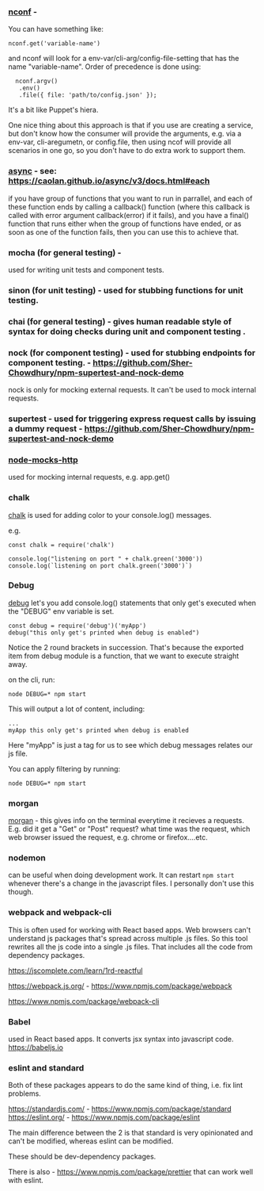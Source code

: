### [nconf](https://www.npmjs.com/package/nconf) - 

You can have something like:

```
nconf.get('variable-name')
```

and nconf will look for a env-var/cli-arg/config-file-setting that has the name "variable-name". Order of precedence is done using:

```
  nconf.argv()
   .env()
   .file({ file: 'path/to/config.json' });
```

It's a bit like Puppet's hiera. 

One nice thing about this approach is that if you use are creating a service, but don't know how the consumer will provide the arguments, 
e.g. via a env-var, cli-aregumetn, or config.file, then using ncof will provide all scenarios in one go, so you don't have to do extra work to support them. 


### [async](https://www.npmjs.com/package/async) - see: https://caolan.github.io/async/v3/docs.html#each

if you have group of functions that you want to run in parrallel, and each of these function ends by calling a callback() function (where this callback is called with error argument callback(error) if it fails), and you have a final() function that runs 
either when the group of functions have ended, or as soon as one of the function fails, then you can use this to achieve that. 




### mocha (for general testing) - 

used for writing unit tests and component tests. 

### sinon (for unit testing) - used for stubbing functions for unit testing. 

### chai (for general testing) - gives human readable style of syntax for doing checks during unit and component testing .

### nock (for component testing) - used for stubbing endpoints for component testing. - https://github.com/Sher-Chowdhury/npm-supertest-and-nock-demo

nock is only for mocking external requests. It can't be used to mock internal requests. 

### supertest - used for triggering express request calls by issuing a dummy request -  https://github.com/Sher-Chowdhury/npm-supertest-and-nock-demo

### [node-mocks-http](https://www.npmjs.com/package/node-mocks-http) 
used for mocking internal requests, e.g. app.get()
 

### chalk

[chalk](https://github.com/chalk/chalk) is used for adding color to your console.log() messages. 

e.g. 

```
const chalk = require('chalk')

console.log("listening on port " + chalk.green('3000'))
console.log(`listening on port chalk.green('3000')`)
```


### Debug

[debug](https://www.npmjs.com/package/debug) let's you add console.log() statements that only get's executed when the "DEBUG" env variable is set. 


```
const debug = require('debug')('myApp')
debug("this only get's printed when debug is enabled")
```

Notice the 2 round brackets in succession. That's because the exported item from debug module is a function, that we want to execute straight away. 

on the cli, run:

```
node DEBUG=* npm start
```

This will output a lot of content, including:

```
...
myApp this only get's printed when debug is enabled
```

Here "myApp" is just a tag for us to see which debug messages relates our js file. 

You can apply filtering by running:

```
node DEBUG=* npm start
```


### morgan

[morgan](https://www.npmjs.com/package/morgan) - this gives info on the terminal everytime it recieves a requests. E.g. did it get a "Get" or "Post" request? what time was the request, which web browser issued the request, e.g. chrome or firefox....etc. 


### nodemon

can be useful when doing development work. It can restart `npm start` whenever there's a change in the javascript files. I personally don't use this though. 

### webpack and webpack-cli

This is often used for working with React based apps. Web browsers can't understand js packages that's spread across multiple .js files. So this tool rewrites all the js code into a single .js files. That includes all the code from dependency packages. 

https://jscomplete.com/learn/1rd-reactful


https://webpack.js.org/ - https://www.npmjs.com/package/webpack

https://www.npmjs.com/package/webpack-cli


### Babel

used in React based apps. It converts jsx syntax into javascript code. https://babeljs.io

### eslint and standard

Both of these packages appears to do the same kind of thing, i.e. fix lint problems.

https://standardjs.com/ - https://www.npmjs.com/package/standard
https://eslint.org/ - https://www.npmjs.com/package/eslint

The main difference between the 2 is that standard is very opinionated and can't be modified, whereas eslint can be modified. 

These should be dev-dependency packages. 

There is also - https://www.npmjs.com/package/prettier that can work well with eslint. 


